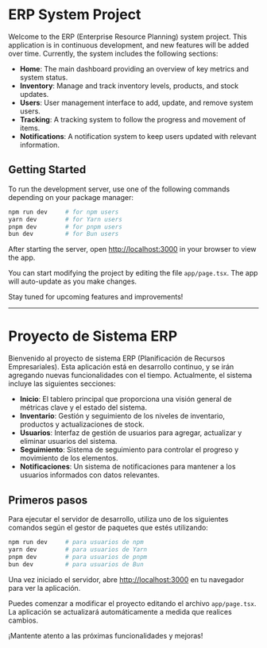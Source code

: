 
# ERP System Project

Welcome to the ERP (Enterprise Resource Planning) system project. This application is in continuous development, and new features will be added over time. Currently, the system includes the following sections:

- **Home**: The main dashboard providing an overview of key metrics and system status.
- **Inventory**: Manage and track inventory levels, products, and stock updates.
- **Users**: User management interface to add, update, and remove system users.
- **Tracking**: A tracking system to follow the progress and movement of items.
- **Notifications**: A notification system to keep users updated with relevant information.

## Getting Started

To run the development server, use one of the following commands depending on your package manager:

```bash
npm run dev     # for npm users
yarn dev        # for Yarn users
pnpm dev        # for pnpm users
bun dev         # for Bun users
```

After starting the server, open [http://localhost:3000](http://localhost:3000) in your browser to view the app.

You can start modifying the project by editing the file `app/page.tsx`. The app will auto-update as you make changes.

Stay tuned for upcoming features and improvements!

---


# Proyecto de Sistema ERP

Bienvenido al proyecto de sistema ERP (Planificación de Recursos Empresariales). Esta aplicación está en desarrollo continuo, y se irán agregando nuevas funcionalidades con el tiempo. Actualmente, el sistema incluye las siguientes secciones:

- **Inicio**: El tablero principal que proporciona una visión general de métricas clave y el estado del sistema.
- **Inventario**: Gestión y seguimiento de los niveles de inventario, productos y actualizaciones de stock.
- **Usuarios**: Interfaz de gestión de usuarios para agregar, actualizar y eliminar usuarios del sistema.
- **Seguimiento**: Sistema de seguimiento para controlar el progreso y movimiento de los elementos.
- **Notificaciones**: Un sistema de notificaciones para mantener a los usuarios informados con datos relevantes.

## Primeros pasos

Para ejecutar el servidor de desarrollo, utiliza uno de los siguientes comandos según el gestor de paquetes que estés utilizando:

```bash
npm run dev     # para usuarios de npm
yarn dev        # para usuarios de Yarn
pnpm dev        # para usuarios de pnpm
bun dev         # para usuarios de Bun
```

Una vez iniciado el servidor, abre [http://localhost:3000](http://localhost:3000) en tu navegador para ver la aplicación.

Puedes comenzar a modificar el proyecto editando el archivo `app/page.tsx`. La aplicación se actualizará automáticamente a medida que realices cambios.

¡Mantente atento a las próximas funcionalidades y mejoras!

